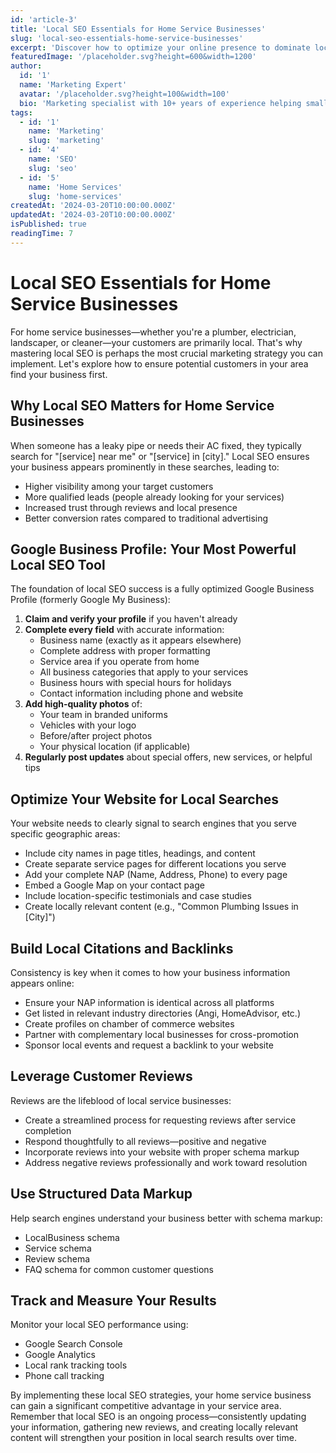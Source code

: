 ```yaml
---
id: 'article-3'
title: 'Local SEO Essentials for Home Service Businesses'
slug: 'local-seo-essentials-home-service-businesses'
excerpt: 'Discover how to optimize your online presence to dominate local search results and attract more customers in your service area.'
featuredImage: '/placeholder.svg?height=600&width=1200'
author:
  id: '1'
  name: 'Marketing Expert'
  avatar: '/placeholder.svg?height=100&width=100'
  bio: 'Marketing specialist with 10+ years of experience helping small businesses grow.'
tags:
  - id: '1'
    name: 'Marketing'
    slug: 'marketing'
  - id: '4'
    name: 'SEO'
    slug: 'seo'
  - id: '5'
    name: 'Home Services'
    slug: 'home-services'
createdAt: '2024-03-20T10:00:00.000Z'
updatedAt: '2024-03-20T10:00:00.000Z'
isPublished: true
readingTime: 7
---
```


# Local SEO Essentials for Home Service Businesses

For home service businesses—whether you're a plumber, electrician, landscaper, or cleaner—your customers are primarily local. That's why mastering local SEO is perhaps the most crucial marketing strategy you can implement. Let's explore how to ensure potential customers in your area find your business first.

## Why Local SEO Matters for Home Service Businesses

When someone has a leaky pipe or needs their AC fixed, they typically search for "[service] near me" or "[service] in [city]." Local SEO ensures your business appears prominently in these searches, leading to:

- Higher visibility among your target customers
- More qualified leads (people already looking for your services)
- Increased trust through reviews and local presence
- Better conversion rates compared to traditional advertising

## Google Business Profile: Your Most Powerful Local SEO Tool

The foundation of local SEO success is a fully optimized Google Business Profile (formerly Google My Business):

1. **Claim and verify your profile** if you haven't already
2. **Complete every field** with accurate information:
   - Business name (exactly as it appears elsewhere)
   - Complete address with proper formatting
   - Service area if you operate from home
   - All business categories that apply to your services
   - Business hours with special hours for holidays
   - Contact information including phone and website
3. **Add high-quality photos** of:
   - Your team in branded uniforms
   - Vehicles with your logo
   - Before/after project photos
   - Your physical location (if applicable)
4. **Regularly post updates** about special offers, new services, or helpful tips

## Optimize Your Website for Local Searches

Your website needs to clearly signal to search engines that you serve specific geographic areas:

- Include city names in page titles, headings, and content
- Create separate service pages for different locations you serve
- Add your complete NAP (Name, Address, Phone) to every page
- Embed a Google Map on your contact page
- Include location-specific testimonials and case studies
- Create locally relevant content (e.g., "Common Plumbing Issues in [City]")

## Build Local Citations and Backlinks

Consistency is key when it comes to how your business information appears online:

- Ensure your NAP information is identical across all platforms
- Get listed in relevant industry directories (Angi, HomeAdvisor, etc.)
- Create profiles on chamber of commerce websites
- Partner with complementary local businesses for cross-promotion
- Sponsor local events and request a backlink to your website

## Leverage Customer Reviews

Reviews are the lifeblood of local service businesses:

- Create a streamlined process for requesting reviews after service completion
- Respond thoughtfully to all reviews—positive and negative
- Incorporate reviews into your website with proper schema markup
- Address negative reviews professionally and work toward resolution

## Use Structured Data Markup

Help search engines understand your business better with schema markup:

- LocalBusiness schema
- Service schema
- Review schema
- FAQ schema for common customer questions

## Track and Measure Your Results

Monitor your local SEO performance using:

- Google Search Console
- Google Analytics
- Local rank tracking tools
- Phone call tracking

By implementing these local SEO strategies, your home service business can gain a significant competitive advantage in your service area. Remember that local SEO is an ongoing process—consistently updating your information, gathering new reviews, and creating locally relevant content will strengthen your position in local search results over time.
